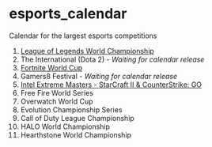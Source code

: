 # esports_calendar
Calendar for the largest esports competitions

1. [League of Legends World Championship](https://github.com/gmandolesi/esports_calendar/blob/main/LoL_WorldChampionship.ics)
2. The International (Dota 2) - _Waiting for calendar release_
3. [Fortnite World Cup](https://github.com/gmandolesi/esports_calendar/blob/main/Fortnite.ics)
4. Gamers8 Festival - _Waiting for calendar release_
5. [Intel Extreme Masters - StarCraft II & CounterStrike: GO](https://github.com/gmandolesi/esports_calendar/blob/main/InterlExtremeMasters.ics)
6. Free Fire World Series
7. Overwatch World Cup
8. Evolution Championship Series
9. Call of Duty League Championship
10. HALO World Championship
11. Hearthstone World Championship
